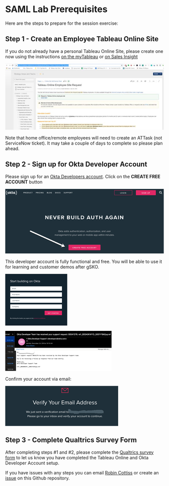 # SAML Lab Prerequisites

Here are the steps to prepare for the session exercise:

## Step 1 - Create an Employee Tableau Online Site

If you do not already have a personal Tableau Online Site, please create one now using the instructions [on the myTableau](https://mytableau.tableaucorp.com/display/devft/Tableau+Online+Employee+Site+Request) or [on Sales Insight](https://salesinsight.gosavo.com/CustomPage/View.aspx?id=34046580)

![Tableau Online - Site Request](images/2018-12-26-17-16-56.png)

Note that home office/remote employees will need to create an ATTask (not ServiceNow ticket). It may take a couple of days to complete so please plan ahead.

## Step 2 - Sign up for Okta Developer Account

Please sign up for an [Okta Developers account](https://developer.okta.com/). Click on the **CREATE FREE ACCOUNT** button

![Okta - Sign up for Developers Account](images/2018-12-26-17-19-26.png)

This developer account is fully functional and free. You will be able to use it for learning and customer demos after gSKO.

![Okta - Developers Account Page](images/2018-12-26-17-20-49.png)

![Okta Sign up Form](images/2018-12-26-17-21-22.png)

Confirm your account via email:

![Okta - Sign up Confirmation](images/2018-12-26-17-21-36.png)

## Step 3 - Complete Qualtrics Survey Form

After completing steps #1 and #2, please complete the [Qualtrics survey form](https://tableau.co1.qualtrics/jfe/form/SV_24dwS8oHACOvvGR) to let us know you have completed the Tableau Online and Okta Developer Account setup.

If you have issues with any steps you can email [Robin Cottiss](rcottiss@tableau.com) or create an [issue](https://github.com/geordielad/gsko2019/issues) on this Github repository.